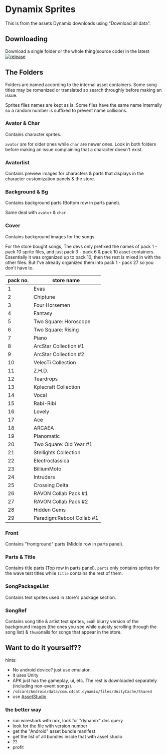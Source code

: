 # Dynamix Sprites

This is from the assets Dynamix downloads using "Download all data".

## Downloading

Download a single folder or the whole thing(source code) in the latest [![release](https://img.shields.io/github/v/release/NutchapolSal/dynamixSprites)](https://github.com/NutchapolSal/dynamixSprites/releases)

## The Folders

Folders are named according to the internal asset containers. Some song titles may be romanized or translated so search throughly before making an issue.

Sprites files names are kept as is. Some files have the same name internally so a random number is suffixed to prevent name collisions.

### Avator & Char

Contains character sprites.

`avator` are for older ones while `char` are newer ones. Look in both folders before making an issue complaining that a character doesn't exist.

### Avatorlist

Contains preview images for characters & parts that displays in the character customization panels & the store.

### Background & Bg

Contains background parts (Bottom row in parts panel).

Same deal with `avator` & `char`

### Cover

Contains background images for the songs.

For the store bought songs, The devs only prefixed the names of pack 1 - pack 10 sprite files, and just pack 3 - pack 6 & pack 10 asset containers. Essentially it was organized up to pack 10, then the rest is mixed in with the other files. But I've already organized them into pack 1 - pack 27 so you don't have to.

|pack no.|store name|
|---|---|
|1|Evas|
|2|Chiptune|
|3|Four Horsemen|
|4|Fantasy|
|5|Two Square: Horoscope|
|6|Two Square: Rising|
|7|Piano|
|8|ArcStar Collection #1|
|9|ArcStar Collection #2|
|10|VelecTi Collection|
|11|Z.H.D.|
|12|Teardrops|
|13|Kplecraft Collection|
|14|Vocal|
|15|Rabi-Ribi|
|16|Lovely|
|17|Ace|
|18|ARCAEA|
|19|Pianomatic|
|20|Two Square: Old Year #1|
|21|Stellights Collection|
|22|Electroclassica|
|23|BilliumMoto|
|24|Intruders|
|25|Crossing Delta|
|26|RAVON Collab Pack #1|
|27|RAVON Collab Pack #2|
|28|Hidden Gems|
|29|Paradigm:Reboot Collab #1|

### Front

Contains "frontground" parts (Middle row in parts panel).

### Parts & Title

Contains title parts (Top row in parts panel). `parts` only contains sprites for the wave test titles while `title` contains the rest of them.

### SongPackageList

Contains text sprites used in store's package section.

### SongRef

Contains song title & artist text sprites, `sm`all blurry version of the background images (the ones you see while quickly scrolling through the song list) & `thumb`nails for songs that appear in the store.

## Want to do it yourself??

hints:

- No android device? just use emulator.
- it uses Unity
- APK just has the gameplay, ui, etc. The rest is downloaded separately (including non-event songs).
- `/sdcard/Android/data/com.c4cat.dynamix/files/UnityCache/Shared`
- use [AssetStudio](https://github.com/Perfare/AssetStudio)

### the better way

- run wireshark with nox, look for "dynamix" dns query
- look for the file with version number
- get the "Android" asset bundle manifest
- get the list of all bundles inside that with asset studio
- ??
- profit